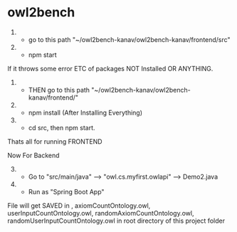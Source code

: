 # owl2bench

1) - go to this path "~/owl2bench-kanav/owl2bench-kanav/frontend/src" 

2) - npm start

If it throws some error ETC of packages NOT Installed OR ANYTHING.

1) - THEN go to this path "~/owl2bench-kanav/owl2bench-kanav/frontend/"

2) - npm install (After Installing Everything)

3) - cd src, then npm start.

Thats all for running FRONTEND

Now For Backend

3) - Go to "src/main/java" --> "owl.cs.myfirst.owlapi" --> Demo2.java 

4) - Run as "Spring Boot App"

File will get SAVED in , axiomCountOntology.owl, userInputCountOntology.owl, randomAxiomCountOntology.owl, randomUserInputCountOntology.owl
in root directory of this project folder
